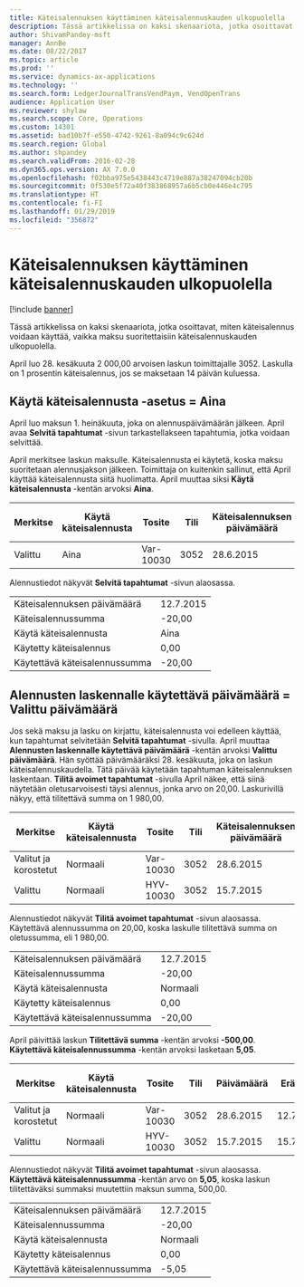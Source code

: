 ```yaml
---
title: Käteisalennuksen käyttäminen käteisalennuskauden ulkopuolella
description: Tässä artikkelissa on kaksi skenaariota, jotka osoittavat, miten käteisalennus voidaan käyttää, vaikka maksu suoritettaisiin käteisalennuskauden ulkopuolella.
author: ShivamPandey-msft
manager: AnnBe
ms.date: 08/22/2017
ms.topic: article
ms.prod: ''
ms.service: dynamics-ax-applications
ms.technology: ''
ms.search.form: LedgerJournalTransVendPaym, VendOpenTrans
audience: Application User
ms.reviewer: shylaw
ms.search.scope: Core, Operations
ms.custom: 14301
ms.assetid: bad10b7f-e550-4742-9261-8a094c9c624d
ms.search.region: Global
ms.author: shpandey
ms.search.validFrom: 2016-02-28
ms.dyn365.ops.version: AX 7.0.0
ms.openlocfilehash: f02bba975e5438443c4719e887a38247094cb20b
ms.sourcegitcommit: 0f530e5f72a40f383868957a6b5cb0e446e4c795
ms.translationtype: HT
ms.contentlocale: fi-FI
ms.lasthandoff: 01/29/2019
ms.locfileid: "356872"
---
```

# <a name="take-a-cash-discount-outside-the-cash-discount-period"></a>Käteisalennuksen käyttäminen käteisalennuskauden ulkopuolella

[!include [banner](../includes/banner.md)]

Tässä artikkelissa on kaksi skenaariota, jotka osoittavat, miten käteisalennus voidaan käyttää, vaikka maksu suoritettaisiin käteisalennuskauden ulkopuolella.

April luo 28. kesäkuuta 2 000,00 arvoisen laskun toimittajalle 3052. Laskulla on 1 prosentin käteisalennus, jos se maksetaan 14 päivän kuluessa.

## <a name="use-cash-discount-option--always"></a>Käytä käteisalennusta -asetus = Aina
April luo maksun 1. heinäkuuta, joka on alennuspäivämäärän jälkeen. April avaa **Selvitä tapahtumat** -sivun tarkastellakseen tapahtumia, jotka voidaan selvittää. 

April merkitsee laskun maksulle. Käteisalennusta ei käytetä, koska maksu suoritetaan alennusjakson jälkeen. Toimittaja on kuitenkin sallinut, että April käyttää käteisalennusta siitä huolimatta. April muuttaa siksi **Käytä käteisalennusta** -kentän arvoksi **Aina**.

| Merkitse     | Käytä käteisalennusta | Tosite   | Tili | Käteisalennuksen päivämäärä | Eräpäivä  | Lasku | Summa tapahtuman valuuttana | Valuutta | Täsmäytettävä summa |
|----------|-------------------|-----------|---------|--------------------|-----------|---------|--------------------------------|----------|------------------|
| Valittu | Aina            | Var-10030 | 3052    | 28.6.2015          | 12.7.2015 | 10030   | -2 000,00                      | USD      | -1 980,00        |

Alennustiedot näkyvät **Selvitä tapahtumat** -sivun alaosassa.

|                              |           |
|------------------------------|-----------|
| Käteisalennuksen päivämäärä           | 12.7.2015 |
| Käteisalennussumma         | -20,00    |
| Käytä käteisalennusta            | Aina    |
| Käytetty käteisalennus          | 0,00      |
| Käytettävä käteisalennussumma | -20,00    |

## <a name="date-to-use-for-calculating-discounts--selected-date"></a>Alennusten laskennalle käytettävä päivämäärä = Valittu päivämäärä
Jos sekä maksu ja lasku on kirjattu, käteisalennusta voi edelleen käyttää, kun tapahtumat selvitetään **Selvitä tapahtumat** -sivulla. April muuttaa **Alennusten laskennalle käytettävä päivämäärä** -kentän arvoksi **Valittu päivämäärä**. Hän syöttää päivämääräksi 28. kesäkuuta, joka on laskun käteisalennuskaudella. Tätä päivää käytetään tapahtuman käteisalennuksen laskentaan. **Tilitä avoimet tapahtumat** -sivulla April näkee, että siinä näytetään oletusarvoisesti täysi alennus, jonka arvo on 20,00. Laskurivillä näkyy, että tilitettävä summa on 1 980,00.

| Merkitse                     | Käytä käteisalennusta | Tosite   | Tili | Käteisalennuksen päivämäärä | Eräpäivä  | Lasku | Summa tapahtuman valuuttana | Valuutta | Täsmäytettävä summa |
|--------------------------|-------------------|-----------|---------|--------------------|-----------|---------|--------------------------------|----------|------------------|
| Valitut ja korostetut | Normaali            | Var-10030 | 3052    | 28.6.2015          | 12.7.2015 | 10030   | -2 000,00                      | USD      | -1 980,00        |
| Valittu                 | Normaali            | HYV-10030 | 3052    | 15.7.2015          | 15.7.2015 |         | 500,00                         | USD      | 500,00           |

Alennustiedot näkyvät **Tilitä avoimet tapahtumat** -sivun alaosassa. Käytettävä alennussumma on 20,00, koska laskulle tilitettävä summa on oletussumma, eli 1 980,00.

|                              |           |
|------------------------------|-----------|
| Käteisalennuksen päivämäärä           | 12.7.2015 |
| Käteisalennussumma         | -20,00    |
| Käytä käteisalennusta            | Normaali    |
| Käytetty käteisalennus          | 0,00      |
| Käytettävä käteisalennussumma | -20,00    |

April päivittää laskun **Tilitettävä summa** -kentän arvoksi **-500,00**. **Käytettävä käteisalennussumma** -kentän arvoksi lasketaan **5,05**.

| Merkitse                     | Käytä käteisalennusta | Tosite   | Tili | Päivämäärä      | Eräpäivä  | Lasku | Summa tapahtuman valuuttana | Valuutta | Täsmäytettävä summa |
|--------------------------|-------------------|-----------|---------|-----------|-----------|---------|--------------------------------|----------|------------------|
| Valitut ja korostetut | Normaali            | Var-10030 | 3052    | 28.6.2015 | 12.7.2015 | 10030   | 2 000,00                       | USD      | -500,00          |
| Valittu                 | Normaali            | HYV-10030 | 3052    | 15.7.2015 | 15.7.2015 |         | 500,00                         | USD      | 500,00           |

Alennustiedot näkyvät **Tilitä avoimet tapahtumat** -sivun alaosassa. **Käytettävä käteisalennussumma** -kentän arvo on **5,05**, koska laskun tilitettäväksi summaksi muutettiin maksun summa, 500,00.

|                              |           |
|------------------------------|-----------|
| Käteisalennuksen päivämäärä           | 12.7.2015 |
| Käteisalennussumma         | -20,00    |
| Käytä käteisalennusta            | Normaali    |
| Käytetty käteisalennus          | 0,00      |
| Käytettävä käteisalennussumma | -5,05     |





